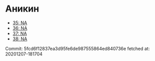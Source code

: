 # Аникин
- [35: NA](35.md)
- [36: NA](36.md)
- [37: NA](37.md)
- [38: NA](38.md)

Commit: 5fcd6f12837ea3d95fe6de987555864ed840736e
 fetched at: 20201207-181704
